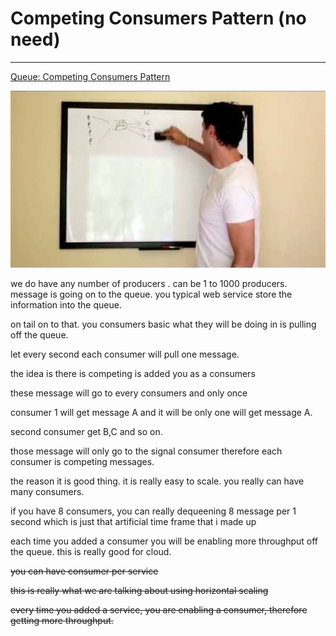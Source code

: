 # Competing Consumers Pattern (no need)



---

[Queue: Competing Consumers Pattern](https://www.youtube.com/watch?v=29boOn4hXUU)



![Video web content titled: Queue: Competing Consumers Pattern](../media/Queue-Competing-Consumers-Pattern-(no-need)-image1.jpg)



we do have any number of producers . can be 1 to 1000 producers. message is going on to the queue. you typical web service store the information into the queue.



on tail on to that. you consumers basic what they will be doing in is pulling off the queue.

let every second each consumer will pull one message.

the idea is there is competing is added you as a consumers

these message will go to every consumers and only once



consumer 1 will get message A and it will be only one will get message A.

second consumer get B,C and so on.

those message will only go to the signal consumer therefore each consumer is competing messages.



the reason it is good thing. it is really easy to scale. you really can have many consumers.

if you have 8 consumers, you can really dequeening 8 message per 1 second which is just that artificial time frame that i made up



each time you added a consumer you will be enabling more throughput off the queue. this is really good for cloud.

~~you can have consumer per service~~

~~this is really what we are talking about using horizontal scaling~~

~~every time you added a service, you are enabling a consumer, therefore getting more throughput.~~



